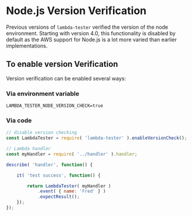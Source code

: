 # Node.js Version Verification

Previous versions of `lambda-tester` verified the version of the node environment.
Starting with version 4.0, this functionality is disabled by default as the AWS support
for Node.js is a lot more varied than earlier implementations.

## To enable version Verification

Version verification can be enabled several ways:

### Via environment variable

```
LAMBDA_TESTER_NODE_VERSION_CHECK=true
```

### Via code

```js
// disable version checking
const LambdaTester = require( 'lambda-tester' ).enableVersionCheck();

// Lambda handler
const myHandler = require( '../handler' ).handler;

describe( 'handler', function() {

	it( 'test success', function() {

		return LambdaTester( myHandler )
			.event( { name: 'Fred' } )
			.expectResult();
	});
});
```
